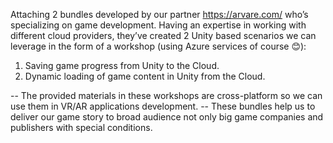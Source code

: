Attaching 2 bundles developed by our partner https://arvare.com/  who’s specializing on game development.
Having an expertise in working with different cloud providers, they’ve created 2 Unity based scenarios  we can leverage in the form of a workshop (using Azure services of course 😊):
1. Saving game progress from Unity to the Cloud.
2. Dynamic loading of game content in Unity from the Сloud.

--	The provided materials in these workshops are cross-platform so we can use them in VR/AR applications development.
--  These bundles help us to deliver our game story to broad audience not only big game companies and publishers with special conditions.
